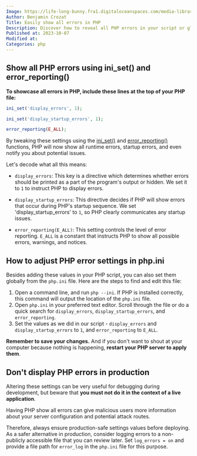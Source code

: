 ```yaml
---
Image: https://life-long-bunny.fra1.digitaloceanspaces.com/media-library/production/190/DP8uQOKxgSB13dgrgkAeVyUPpoYS1B-metaZXJyb3JzLmpwZw%3D%3D-.jpg
Author: Benjamin Crozat
Title: Easily show all errors in PHP
Description: Discover how to reveal all PHP errors in your script or globally via php.ini for effective debugging, but remember to adjust before going live.
Published at: 2023-10-07
Modified at: 
Categories: php
---
```


## Show all PHP errors using ini_set() and error_reporting()

**To showcase all errors in PHP, include these lines at the top of your PHP file:**

```php
ini_set('display_errors', 1);

ini_set('display_startup_errors', 1);

error_reporting(E_ALL);
```

By tweaking these settings using the [ini_set()](https://www.php.net/ini_set) and [error_reporting()](https://www.php.net/error_reporting) functions, PHP will now show all runtime errors, startup errors, and even notify you about potential issues.

Let's decode what all this means:

- `display_errors`: This key is a directive which determines whether errors should be printed as a part of the program's output or hidden. We set it to `1` to instruct PHP to display errors.
  
- `display_startup_errors`: This directive decides if PHP will show errors that occur during PHP's startup sequence. We set 'display_startup_errors' to `1`, so PHP clearly communicates any startup issues.
  
- `error_reporting(E_ALL)`: This setting controls the level of error reporting. `E_ALL` is a constant that instructs PHP to show all possible errors, warnings, and notices.

## How to adjust PHP error settings in php.ini

Besides adding these values in your PHP script, you can also set them globally from the `php.ini` file. Here are the steps to find and edit this file:

1. Open a command line, and run `php --ini`. If PHP is installed correctly, this command will output the location of the `php.ini` file.
2. Open `php.ini` in your preferred text editor. Scroll through the file or do a quick search for `display_errors`, `display_startup_errors`, and `error_reporting`.
3. Set the values as we did in our script - `display_errors` and `display_startup_errors` to `1`, and `error_reporting` to `E_ALL`.
  
**Remember to save your changes.** And if you don't want to shout at your computer because nothing is happening, **restart your PHP server to apply them**.

## Don't display PHP errors in production

Altering these settings can be very useful for debugging during development, but beware that **you must not do it in the context of a live application**.

Having PHP show all errors can give malicious users more information about your server configuration and potential attack routes.

Therefore, always ensure production-safe settings values before deploying. As a safer alternative in production, consider logging errors to a non-publicly accessible file that you can review later. Set `log_errors = on` and provide a file path for `error_log` in the `php.ini` file for this purpose.